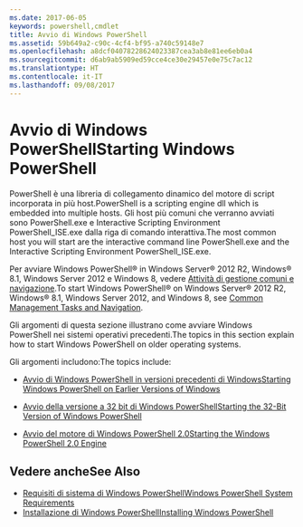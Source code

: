 ```yaml
---
ms.date: 2017-06-05
keywords: powershell,cmdlet
title: Avvio di Windows PowerShell
ms.assetid: 59b649a2-c90c-4cf4-bf95-a740c59148e7
ms.openlocfilehash: a8dcf04078228624023387cea3ab8e81ee6eb0a4
ms.sourcegitcommit: d6ab9ab5909ed59cce4ce30e29457e0e75c7ac12
ms.translationtype: HT
ms.contentlocale: it-IT
ms.lasthandoff: 09/08/2017
---
```

# <a name="starting-windows-powershell"></a><span data-ttu-id="79772-103">Avvio di Windows PowerShell</span><span class="sxs-lookup"><span data-stu-id="79772-103">Starting Windows PowerShell</span></span>
<span data-ttu-id="79772-104">PowerShell è una libreria di collegamento dinamico del motore di script incorporata in più host.</span><span class="sxs-lookup"><span data-stu-id="79772-104">PowerShell is a scripting engine dll which is embedded into multiple hosts.</span></span>  <span data-ttu-id="79772-105">Gli host più comuni che verranno avviati sono PowerShell.exe e Interactive Scripting Environment PowerShell_ISE.exe dalla riga di comando interattiva.</span><span class="sxs-lookup"><span data-stu-id="79772-105">The most common host you will start are the interactive command line PowerShell.exe and the Interactive Scripting Environment PowerShell_ISE.exe.</span></span>  

<span data-ttu-id="79772-106">Per avviare Windows PowerShell® in Windows Server® 2012 R2, Windows® 8.1, Windows Server 2012 e Windows 8, vedere [Attività di gestione comuni e navigazione](http://technet.microsoft.com/library/hh831491.aspx).</span><span class="sxs-lookup"><span data-stu-id="79772-106">To start Windows PowerShell® on Windows Server® 2012 R2, Windows® 8.1, Windows Server 2012, and Windows 8, see [Common Management Tasks and Navigation](http://technet.microsoft.com/library/hh831491.aspx).</span></span>

<span data-ttu-id="79772-107">Gli argomenti di questa sezione illustrano come avviare Windows PowerShell nei sistemi operativi precedenti.</span><span class="sxs-lookup"><span data-stu-id="79772-107">The topics in this section explain how to start Windows PowerShell on older operating systems.</span></span>

<span data-ttu-id="79772-108">Gli argomenti includono:</span><span class="sxs-lookup"><span data-stu-id="79772-108">The topics include:</span></span>

- [<span data-ttu-id="79772-109">Avvio di Windows PowerShell in versioni precedenti di Windows</span><span class="sxs-lookup"><span data-stu-id="79772-109">Starting Windows PowerShell on Earlier Versions of Windows</span></span>](Starting-Windows-PowerShell-on-Earlier-Versions-of-Windows.md)

- [<span data-ttu-id="79772-110">Avvio della versione a 32 bit di Windows PowerShell</span><span class="sxs-lookup"><span data-stu-id="79772-110">Starting the 32-Bit Version of Windows PowerShell</span></span>](Starting-the-32-Bit-Version-of-Windows-PowerShell.md)

- [<span data-ttu-id="79772-111">Avvio del motore di Windows PowerShell 2.0</span><span class="sxs-lookup"><span data-stu-id="79772-111">Starting the Windows PowerShell 2.0 Engine</span></span>](Starting-the-Windows-PowerShell-2.0-Engine.md)

## <a name="see-also"></a><span data-ttu-id="79772-112">Vedere anche</span><span class="sxs-lookup"><span data-stu-id="79772-112">See Also</span></span>
- [<span data-ttu-id="79772-113">Requisiti di sistema di Windows PowerShell</span><span class="sxs-lookup"><span data-stu-id="79772-113">Windows PowerShell System Requirements</span></span>](Windows-PowerShell-System-Requirements.md)
- [<span data-ttu-id="79772-114">Installazione di Windows PowerShell</span><span class="sxs-lookup"><span data-stu-id="79772-114">Installing Windows PowerShell</span></span>](Installing-Windows-PowerShell.md)

